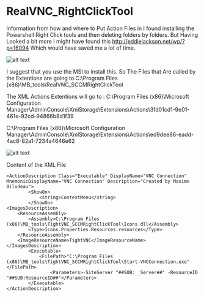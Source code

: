 # RealVNC_RightClickTool

Information from how and where to Put Action Files in I found installing the Powershell Right Click tools and then deleting folders by folders. But Having Looked a bit more I might have found this http://eddiejackson.net/wp/?p=16094
Which would have saved me a lot of time.

![alt text](https://i.imgur.com/oudOVwv.png)

I suggest that you use the MSI to install this.
So The Files that Are called by the Extentions are going to
C:\Program Files (x86)\MB_tools\RealVNC_SCCMRightClickTool


The XML Actions Extentions will go to :
C:\Program Files (x86)\Microsoft Configuration Manager\AdminConsole\XmlStorage\Extensions\Actions\3fd01cd1-9e01-461e-92cd-94866b8d1f39

C:\Program Files (x86)\Microsoft Configuration Manager\AdminConsole\XmlStorage\Extensions\Actions\ed9dee86-eadd-4ac8-82a1-7234a4646e62

![alt text](https://i.imgur.com/tWD2EER.png)

Content of the XML File
```
<ActionDescription Class="Executable" DisplayName="VNC Connection" MnemonicDisplayName="VNC Connection" Description="Created by Maxime Bilodeau">
		<ShowOn>
			<string>ContextMenu</string>
		</ShowOn>
<ImagesDescription>
	<ResourceAssembly>
		<Assembly>C:\Program Files (x86)\MB_tools\TightVNC_SCCMRightClickTool\Icons.dll</Assembly>
		<Type>Icons.Properties.Resources.resources</Type>
	</ResourceAssembly>
	<ImageResourceName>TightVNC</ImageResourceName>
</ImagesDescription>
		<Executable>
			<FilePath>"C:\Program Files (x86)\MB_tools\TightVNC_SCCMRightClickTool\Start-VNCConnection.exe"</FilePath>
			    <Parameters>-SiteServer "##SUB:__Server##" -ResourceID "##SUB:ResourceID##"</Parameters>
		</Executable>
</ActionDescription>

```
